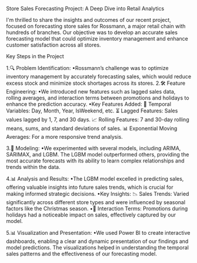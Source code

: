 Store Sales Forecasting Project: A Deep Dive into Retail Analytics

I'm thrilled to share the insights and outcomes of our recent project, focused on forecasting store sales for Rossmann, a major retail chain with hundreds of branches. Our objective was to develop an accurate sales forecasting model that could optimize inventory management and enhance customer satisfaction across all stores.

Key Steps in the Project

1.🔍 Problem Identification:
•Rossmann’s challenge was to optimize inventory management by accurately forecasting sales, which would reduce excess stock and minimize stock shortages across its stores.
2.🛠️ Feature Engineering:
•We introduced new features such as lagged sales data, rolling averages, and interaction terms between promotions and holidays to enhance the prediction accuracy.
•Key Features Added:
 📅 Temporal Variables: Day, Month, Year, IsWeekend, etc.
 ⏳ Lagged Features: Sales values lagged by 1, 7, and 30 days.
 📈 Rolling Features: 7 and 30-day rolling means, sums, and standard deviations of sales.
 📊 Exponential Moving Averages: For a more responsive trend analysis.

3.🤖 Modeling:
•We experimented with several models, including ARIMA, SARIMAX, and LGBM. The LGBM model outperformed others, providing the most accurate forecasts with its ability to learn complex relationships and trends within the data.

4.📊 Analysis and Results:
•The LGBM model excelled in predicting sales, offering valuable insights into future sales trends, which is crucial for making informed strategic decisions.
•Key Insights:
 📉 Sales Trends: Varied significantly across different store types and were influenced by seasonal factors  like the Christmas season.
•📆 Interaction Terms: Promotions during holidays had a noticeable impact on sales, effectively captured by our model.

5.📊 Visualization and Presentation:
•We used Power BI to create interactive dashboards, enabling a clear and dynamic presentation of our findings and model predictions. The visualizations helped in understanding the temporal sales patterns and the effectiveness of our forecasting model.
